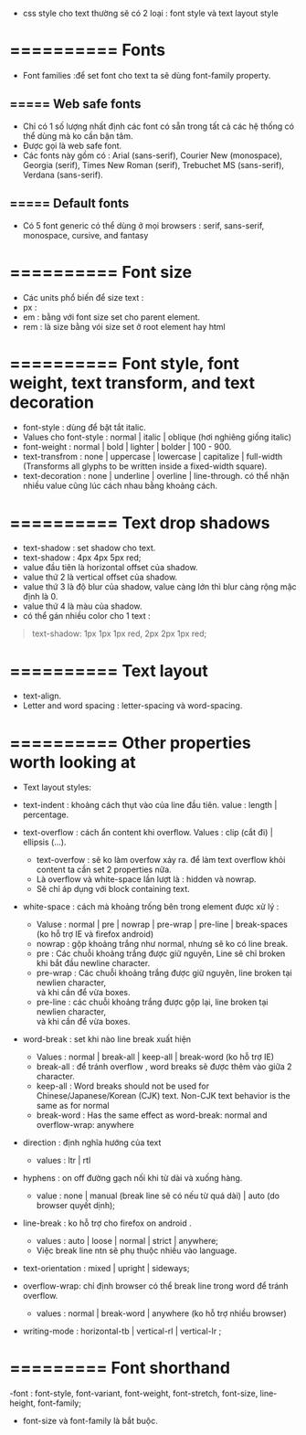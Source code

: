 - css style cho text thường sẽ có 2 loại : font style và text layout style
# ========== Fonts
- Font families :để set font cho text ta sẽ dùng font-family property.

## ===== Web safe fonts
- Chỉ có 1 số lượng nhất định các font có sẵn trong tất cả các hệ thống có thể dùng mà ko cần bận tâm.
- Được gọi là web safe font.
- Các fonts này gồm có : Arial (sans-serif), Courier New (monospace), Georgia (serif), Times New Roman (serif), Trebuchet MS (sans-serif), Verdana (sans-serif).

## ===== Default fonts
- Có 5 font generic có thể dùng ở mọi browsers : serif, sans-serif, monospace, cursive, and fantasy

# ========== Font size
- Các units phổ biến để size text :
- px :
- em : bằng với font size set cho parent element.
- rem : là size bằng vói size set ở root element hay html

# ========== Font style, font weight, text transform, and text decoration
- font-style : dùng để bặt tắt italic.
- Values cho font-style : normal | italic | oblique (hơi nghiêng giống italic)
- font-weight : normal | bold | lighter | bolder | 100 - 900.
- text-transfrom : none | uppercase | lowercase | capitalize | full-width (Transforms all glyphs to be written inside a fixed-width square).
-  text-decoration : none | underline | overline | line-through. có thể nhận nhiều value cũng lúc cách nhau bằng khoảng cách.

# ========== Text drop shadows
- text-shadow : set shadow cho text.
- text-shadow : 4px 4px 5px red;
- value đầu tiên là horizontal offset của shadow.
- value thứ 2 là vertical offset của shadow.
- value thứ 3 là độ blur của shadow, value càng lớn thì blur càng rộng mặc định là 0.
- value thứ 4 là màu của shadow.
- có thể gán nhiều color cho 1 text :

> text-shadow: 1px 1px 1px red, 2px 2px 1px red;

# ========== Text layout
- text-align.
- Letter and word spacing : letter-spacing và word-spacing.

# ========== Other properties worth looking at
- Text layout styles:
- text-indent : khoảng cách thụt vào của line đầu tiên. value : length | percentage.
- text-overflow : cách ẩn content khi overflow. Values : clip (cắt đi) | ellipsis (...).
  + text-overfow : sẽ ko làm overfow xảy ra. để làm text overflow khỏi content ta cần set 2 properties nữa.
  + Là overflow và white-space lần lượt là : hidden và nowrap.
  + Sẽ chỉ áp dụng với block containing text.
- white-space : cách mà khoảng trống bên trong element được xử lý :
  + Valuse : normal | pre | nowrap | pre-wrap | pre-line | break-spaces (ko hỗ trợ IE và firefox android)
  + nowrap : gộp khoảng trắng như normal, nhưng sẽ ko có line break.
  + pre : Các chuỗi khoảng trắng được giữ nguyên, Line sẽ chỉ broken khi bắt đầu newline character.
  + pre-wrap : Các chuỗi khoảng trắng được giữ nguyên, line broken tại newlien character, <br> và khi cần để vừa boxes.
  + pre-line : các chuỗi khoảng trắng được gộp lại, line broken tại newlien character, <br> và khi cần để vừa boxes.

- word-break : set khi nào line break xuất hiện
  + Values :  normal | break-all | keep-all | break-word (ko hỗ trợ IE)
  + break-all : để tránh overflow , word breaks sẽ được thêm vào giữa 2 character.
  + keep-all : Word breaks should not be used for Chinese/Japanese/Korean (CJK) text. Non-CJK text behavior is the same as for normal
  + break-word : Has the same effect as word-break: normal and overflow-wrap: anywhere

- direction : định nghĩa hướng của text
  + values : ltr | rtl

- hyphens : on off đường gạch nối khi từ dài và xuống hàng.
  + value : none | manual (break line sẽ có nếu từ quá dài) | auto (do browser quyết dịnh);

- line-break : ko hỗ trợ cho firefox on android .
  + values : auto | loose | normal | strict | anywhere;
  + Việc break line ntn sẽ phụ thuộc nhiều vào language.

- text-orientation : mixed | upright | sideways;

- overflow-wrap: chỉ định browser có thể break line trong word để tránh overflow.
  + values : normal | break-word  | anywhere (ko hỗ trợ nhiều browser)

- writing-mode : horizontal-tb | vertical-rl | vertical-lr ;

# ========= Font shorthand
-font :  font-style, font-variant, font-weight, font-stretch, font-size, line-height,  font-family;
- font-size và font-family là bắt buộc.
